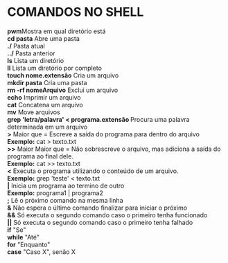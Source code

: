 # COMANDOS NO SHELL

<strong>pwm</strong>Mostra em qual diretório está</br>
<strong>cd pasta</strong> Abre uma pasta</br>
<strong>./</strong> Pasta atual</br>
<strong>../</strong> Pasta anterior</br>
<strong>ls</strong> Lista um diretório </br>
<strong>ll</strong> Lista um diretório por completo</br>
<strong>touch nome.extensão</strong> Cria um arquivo</br>
<strong>mkdir pasta</strong> Cria uma pasta</br>
<strong>rm -rf nomeArquivo</strong> Exclui um arquivo</br>
<strong>echo</strong> Imprimir um arquivo</br>
<strong>cat</strong> Concatena um arquivo</br>
<strong>mv</strong> Move arquivos</br>
<strong>grep 'letra/palavra' < programa.extensão </strong> Procura uma palavra determinada em um arquivo</br>
<strong>></strong> Maior que = Escreve a saída do programa para dentro do arquivo</br>
<b>Exemplo:</b> cat > texto.txt</br>
<strong>>></strong> Maior Maior que = Não sobrescreve o arquivo, mas adiciona a saída do programa ao final dele.</br>
<b>Exemplo:</b> cat >> texto.txt</br>
<strong><</strong> Executa o programa utilizando o conteúdo de um arquivo.</br>
<b>Exemplo:</b> grep 'teste' < texto.txt</br>
<strong>|</strong> Inicia um programa ao termino de outro</br>
<b>Exemplo:</b> programa1 | programa2</br>
<strong>;</strong> Lê o próximo comando na mesma linha</br>
<strong>&</strong> Não espera o último comando finalizar para iniciar o próximo</br>
<strong>&&</strong> Só executa o segundo comando caso o primeiro tenha funcionado</br>
<strong>||</strong> Só executa o segundo comando caso o primeiro tenha falhado</br>
<strong>if</strong> "Se"</br>
<strong>while</strong> "Até"</br>
<strong>for</strong> "Enquanto"</br>
<strong>case</strong> "Caso X", senão X</br>
